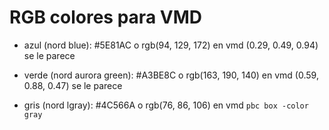 # RGB colores para VMD

- azul (nord blue): #5E81AC o rgb(94, 129, 172) en vmd (0.29, 0.49, 0.94) se le parece

- verde (nord aurora green): #A3BE8C o rgb(163, 190, 140) en vmd (0.59, 0.88, 0.47) se le parece 

- gris (nord lgray): #4C566A o rgb(76, 86, 106) en vmd `pbc box -color gray`
